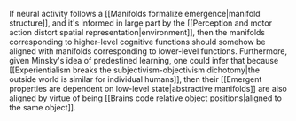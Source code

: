 ---
---

If neural activity follows a [[Manifolds formalize emergence|manifold structure]], and it's informed in large part by the [[Perception and motor action distort spatial representation|environment]], then the manifolds corresponding to higher-level cognitive functions should somehow be aligned with manifolds corresponding to lower-level functions. Furthermore, given Minsky's idea of predestined learning, one could infer that because [[Experientialism breaks the subjectivism-objectivism dichotomy|the outside world is similar for individual humans]], then their [[Emergent properties are dependent on low-level state|abstractive manifolds]] are also aligned by virtue of being [[Brains code relative object positions|aligned to the same object]].